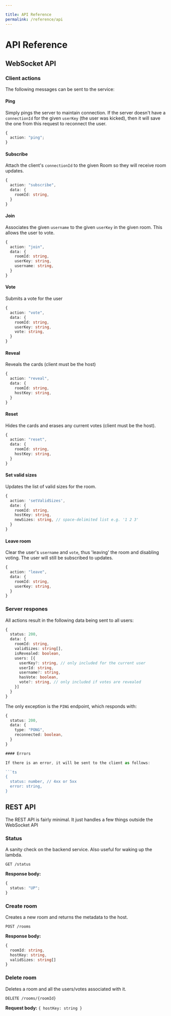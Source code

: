 ```yaml
---

title: API Reference
permalink: /reference/api
---
```


# API Reference

## WebSocket API

### Client actions

The following messages can be sent to the service:

#### Ping

Simply pings the server to maintain connection. If the server doesn't have a `connectionId` for the given `userKey` (the user was kicked), then it will save the one from this request to reconnect the user.

```ts
{
  action: "ping";
}
```

#### Subscribe

Attach the client's `connectionId` to the given Room so they will receive room updates.

```ts
{
  action: "subscribe",
  data: {
    roomId: string,
  }
}
```

#### Join

Associates the given `username` to the given `userKey` in the given room. This allows the user to vote.

```ts
{
  action: "join",
  data: {
    roomId: string,
    userKey: string,
    username: string,
  }
}
```

#### Vote

Submits a vote for the user

```ts
{
  action: "vote",
  data: {
    roomId: string,
    userKey: string,
    vote: string,
  }
}
```

#### Reveal

Reveals the cards (client must be the host)

```ts
{
  action: "reveal",
  data: {
    roomId: string,
    hostKey: string,
  }
}
```

#### Reset

Hides the cards and erases any current votes (client must be the host).

```ts
{
  action: "reset",
  data: {
    roomId: string,
    hostKey: string,
  }
}
```

#### Set valid sizes

Updates the list of valid sizes for the room.

```ts
{
  action: 'setValidSizes',
  date: {
    roomId: string,
    hostKey: string,
    newSizes: string, // space-delimited list e.g. '1 2 3'
  }
}
```

#### Leave room

Clear the user's `username` and `vote`, thus 'leaving' the room and disabling voting. The user will still be subscribed to updates.

```ts
{
  action: "leave",
  data: {
    roomId: string,
    userKey: string,
  }
}
```

### Server respones

All actions result in the following data being sent to all users:

```ts
{
  status: 200,
  data: {
    roomId: string,
    validSizes: string[],
    isRevealed: boolean,
    users: [{
      userKey?: string, // only included for the current user
      userId: string,
      username?: string,
      hasVote: boolean,
      vote?: string, // only included if votes are revealed
    }]
  }
}
```

The only exception is the `PING` endpoint, which responds with:

````ts
{
  status: 200,
  data: {
    type: "PONG",
    reconnected: boolean,
  }
}

#### Errors

If there is an error, it will be sent to the client as follows:

```ts
{
  status: number, // 4xx or 5xx
  error: string,
}
````

## REST API

The REST API is fairly minimal. It just handles a few things outside the WebSocket API

### Status

A sanity check on the backend service. Also useful for waking up the lambda.

`GET /status`

**Response body:**

```ts
{
  status: "UP";
}
```

### Create room

Creates a new room and returns the metadata to the host.

`POST /rooms`

**Response body:**

```ts
{
  roomId: string,
  hostKey: string,
  validSizes: string[]
}
```

### Delete room

Deletes a room and all the users/votes associated with it.

`DELETE /rooms/{roomId}`

**Request body:** `{ hostKey: string }`
